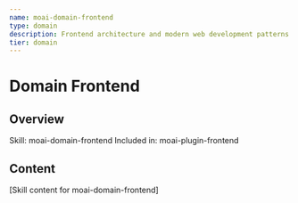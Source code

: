 ```yaml
---
name: moai-domain-frontend
type: domain
description: Frontend architecture and modern web development patterns
tier: domain
---
```


# Domain Frontend

## Overview
Skill: moai-domain-frontend
Included in: moai-plugin-frontend

## Content
[Skill content for moai-domain-frontend]
